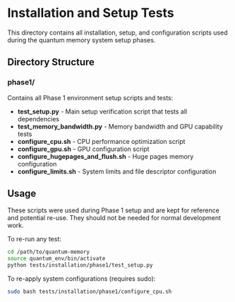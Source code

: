 # Installation and Setup Tests

This directory contains all installation, setup, and configuration scripts used during the quantum memory system setup phases.

## Directory Structure

### phase1/
Contains all Phase 1 environment setup scripts and tests:

- **test_setup.py** - Main setup verification script that tests all dependencies
- **test_memory_bandwidth.py** - Memory bandwidth and GPU capability tests
- **configure_cpu.sh** - CPU performance optimization script
- **configure_gpu.sh** - GPU configuration script
- **configure_hugepages_and_flush.sh** - Huge pages memory configuration
- **configure_limits.sh** - System limits and file descriptor configuration

## Usage

These scripts were used during Phase 1 setup and are kept for reference and potential re-use. They should not be needed for normal development work.

To re-run any test:
```bash
cd /path/to/quantum-memory
source quantum_env/bin/activate
python tests/installation/phase1/test_setup.py
```

To re-apply system configurations (requires sudo):
```bash
sudo bash tests/installation/phase1/configure_cpu.sh
```